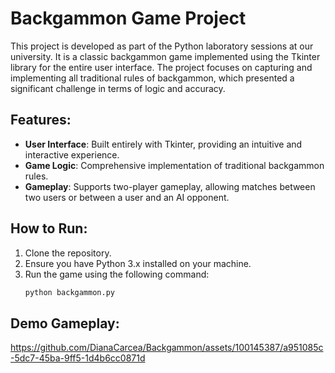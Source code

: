# Backgammon Game Project
This project is developed as part of the Python laboratory sessions at our university. It is a classic backgammon game implemented using the Tkinter library for the entire user interface. The project focuses on capturing and implementing all traditional rules of backgammon, which presented a significant challenge in terms of logic and accuracy.

## Features: 
- **User Interface**: Built entirely with Tkinter, providing an intuitive and interactive experience.
- **Game Logic**: Comprehensive implementation of traditional backgammon rules.
- **Gameplay**: Supports two-player gameplay, allowing matches between two users or between a user and an AI opponent.


## How to Run:
1. Clone the repository.
2. Ensure you have Python 3.x installed on your machine.
3. Run the game using the following command:
   ```bash
   python backgammon.py

## Demo Gameplay: 
https://github.com/DianaCarcea/Backgammon/assets/100145387/a951085c-5dc7-45ba-9ff5-1d4b6cc0871d
